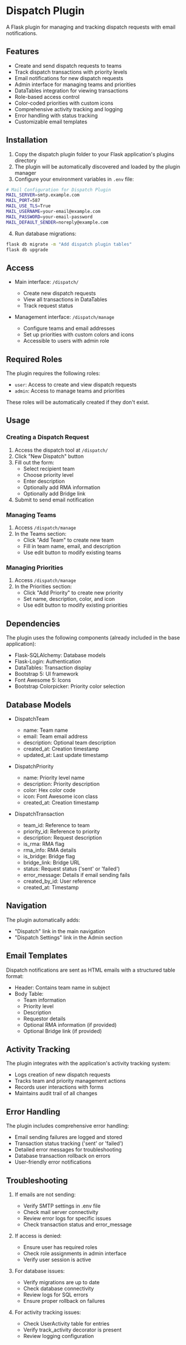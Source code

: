 # Dispatch Plugin

A Flask plugin for managing and tracking dispatch requests with email notifications.

## Features

- Create and send dispatch requests to teams
- Track dispatch transactions with priority levels
- Email notifications for new dispatch requests
- Admin interface for managing teams and priorities
- DataTables integration for viewing transactions
- Role-based access control
- Color-coded priorities with custom icons
- Comprehensive activity tracking and logging
- Error handling with status tracking
- Customizable email templates

## Installation

1. Copy the dispatch plugin folder to your Flask application's plugins directory
2. The plugin will be automatically discovered and loaded by the plugin manager
3. Configure your environment variables in `.env` file:

```bash
# Mail Configuration for Dispatch Plugin
MAIL_SERVER=smtp.example.com
MAIL_PORT=587
MAIL_USE_TLS=True
MAIL_USERNAME=your-email@example.com
MAIL_PASSWORD=your-email-password
MAIL_DEFAULT_SENDER=noreply@example.com
```

4. Run database migrations:

```bash
flask db migrate -m "Add dispatch plugin tables"
flask db upgrade
```

## Access

- Main interface: `/dispatch/`
  - Create new dispatch requests
  - View all transactions in DataTables
  - Track request status

- Management interface: `/dispatch/manage`
  - Configure teams and email addresses
  - Set up priorities with custom colors and icons
  - Accessible to users with admin role

## Required Roles

The plugin requires the following roles:
- `user`: Access to create and view dispatch requests
- `admin`: Access to manage teams and priorities

These roles will be automatically created if they don't exist.

## Usage

### Creating a Dispatch Request

1. Access the dispatch tool at `/dispatch/`
2. Click "New Dispatch" button
3. Fill out the form:
   - Select recipient team
   - Choose priority level
   - Enter description
   - Optionally add RMA information
   - Optionally add Bridge link
4. Submit to send email notification

### Managing Teams

1. Access `/dispatch/manage`
2. In the Teams section:
   - Click "Add Team" to create new team
   - Fill in team name, email, and description
   - Use edit button to modify existing teams

### Managing Priorities

1. Access `/dispatch/manage`
2. In the Priorities section:
   - Click "Add Priority" to create new priority
   - Set name, description, color, and icon
   - Use edit button to modify existing priorities

## Dependencies

The plugin uses the following components (already included in the base application):

- Flask-SQLAlchemy: Database models
- Flask-Login: Authentication
- DataTables: Transaction display
- Bootstrap 5: UI framework
- Font Awesome 5: Icons
- Bootstrap Colorpicker: Priority color selection

## Database Models

- DispatchTeam
  - name: Team name
  - email: Team email address
  - description: Optional team description
  - created_at: Creation timestamp
  - updated_at: Last update timestamp

- DispatchPriority
  - name: Priority level name
  - description: Priority description
  - color: Hex color code
  - icon: Font Awesome icon class
  - created_at: Creation timestamp

- DispatchTransaction
  - team_id: Reference to team
  - priority_id: Reference to priority
  - description: Request description
  - is_rma: RMA flag
  - rma_info: RMA details
  - is_bridge: Bridge flag
  - bridge_link: Bridge URL
  - status: Request status ('sent' or 'failed')
  - error_message: Details if email sending fails
  - created_by_id: User reference
  - created_at: Timestamp

## Navigation

The plugin automatically adds:
- "Dispatch" link in the main navigation
- "Dispatch Settings" link in the Admin section

## Email Templates

Dispatch notifications are sent as HTML emails with a structured table format:

- Header: Contains team name in subject
- Body Table:
  - Team information
  - Priority level
  - Description
  - Requestor details
  - Optional RMA information (if provided)
  - Optional Bridge link (if provided)

## Activity Tracking

The plugin integrates with the application's activity tracking system:
- Logs creation of new dispatch requests
- Tracks team and priority management actions
- Records user interactions with forms
- Maintains audit trail of all changes

## Error Handling

The plugin includes comprehensive error handling:
- Email sending failures are logged and stored
- Transaction status tracking ('sent' or 'failed')
- Detailed error messages for troubleshooting
- Database transaction rollback on errors
- User-friendly error notifications

## Troubleshooting

1. If emails are not sending:
   - Verify SMTP settings in .env file
   - Check mail server connectivity
   - Review error logs for specific issues
   - Check transaction status and error_message

2. If access is denied:
   - Ensure user has required roles
   - Check role assignments in admin interface
   - Verify user session is active

3. For database issues:
   - Verify migrations are up to date
   - Check database connectivity
   - Review logs for SQL errors
   - Ensure proper rollback on failures

4. For activity tracking issues:
   - Check UserActivity table for entries
   - Verify track_activity decorator is present
   - Review logging configuration
